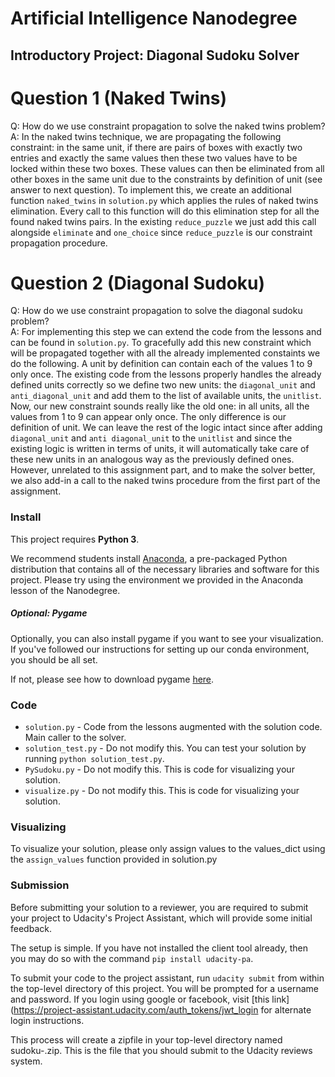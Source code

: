 # Artificial Intelligence Nanodegree
## Introductory Project: Diagonal Sudoku Solver

# Question 1 (Naked Twins)
Q: How do we use constraint propagation to solve the naked twins problem?  
A: In the naked twins technique, we are propagating the following constraint: in the same unit, if there are pairs of boxes with exactly two entries and exactly the same values then these two values have to be locked within these two boxes. These values can then be eliminated from all other boxes in the same unit due to the constraints by definition of unit (see answer to next question). To implement this, we create an additional function `naked_twins` in `solution.py` which applies the rules of naked twins elimination. Every call to this function will do this elimination step for all the found naked twins pairs. In the existing `reduce_puzzle` we just add this call alongside `eliminate` and `one_choice` since `reduce_puzzle` is our constraint propagation procedure.

# Question 2 (Diagonal Sudoku)
Q: How do we use constraint propagation to solve the diagonal sudoku problem?  
A: For implementing this step we can extend the code from the lessons and can be found in `solution.py`. To gracefully add this new constraint which will be propagated together with all the already implemented constaints we do the following. A unit by definition can contain each of the values 1 to 9 only once. The existing code from the lessons properly handles the already defined units correctly so we define two new units: the `diagonal_unit` and `anti_diagonal_unit` and add them to the list of available units, the `unitlist`. Now, our new constraint sounds really like the old one: in all units, all the values from 1 to 9 can appear only once. The only difference is our definition of unit. We can leave the rest of the logic intact since after adding `diagonal_unit` and `anti diagonal_unit` to the `unitlist` and since the existing logic is written in terms of units, it will automatically take care of these new units in an analogous way as the previously defined ones. However, unrelated to this assignment part, and to make the solver better, we also add-in a call to the naked twins procedure from the first part of the assignment.

### Install

This project requires **Python 3**.

We recommend students install [Anaconda](https://www.continuum.io/downloads), a pre-packaged Python distribution that contains all of the necessary libraries and software for this project. 
Please try using the environment we provided in the Anaconda lesson of the Nanodegree.

##### Optional: Pygame

Optionally, you can also install pygame if you want to see your visualization. If you've followed our instructions for setting up our conda environment, you should be all set.

If not, please see how to download pygame [here](http://www.pygame.org/download.shtml).

### Code

* `solution.py` - Code from the lessons augmented with the solution code. Main caller to the solver.
* `solution_test.py` - Do not modify this. You can test your solution by running `python solution_test.py`.
* `PySudoku.py` - Do not modify this. This is code for visualizing your solution.
* `visualize.py` - Do not modify this. This is code for visualizing your solution.

### Visualizing

To visualize your solution, please only assign values to the values_dict using the ```assign_values``` function provided in solution.py

### Submission
Before submitting your solution to a reviewer, you are required to submit your project to Udacity's Project Assistant, which will provide some initial feedback.  

The setup is simple.  If you have not installed the client tool already, then you may do so with the command `pip install udacity-pa`.  

To submit your code to the project assistant, run `udacity submit` from within the top-level directory of this project.  You will be prompted for a username and password.  If you login using google or facebook, visit [this link](https://project-assistant.udacity.com/auth_tokens/jwt_login for alternate login instructions.

This process will create a zipfile in your top-level directory named sudoku-<id>.zip.  This is the file that you should submit to the Udacity reviews system.


